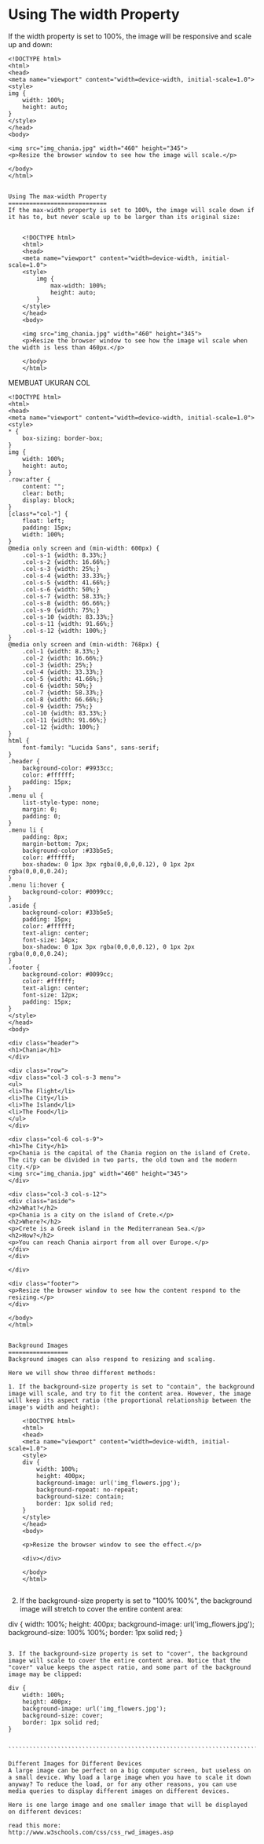 Using The width Property
========================
If the width property is set to 100%, the image will be responsive and scale up and down:

    <!DOCTYPE html>
    <html>
    <head>
    <meta name="viewport" content="width=device-width, initial-scale=1.0">
    <style>
    img {
        width: 100%;
        height: auto;
    }
    </style>
    </head>
    <body>

    <img src="img_chania.jpg" width="460" height="345">
    <p>Resize the browser window to see how the image will scale.</p>

    </body>
    </html>

~~~~~~~~~~~~~~~~~~~~~~~~~~~~~~~~~~~~~~~~~~~~~~~~~~~~~~~~~~~~~~~~~~~~~~~~~~~~~~~~~~~~~~~~~~~~~~~~~~~~~~~~~~~

Using The max-width Property
============================
If the max-width property is set to 100%, the image will scale down if it has to, but never scale up to be larger than its original size:


    <!DOCTYPE html>
    <html>
    <head>
    <meta name="viewport" content="width=device-width, initial-scale=1.0">
    <style>
        img {
            max-width: 100%;
            height: auto;
        }
    </style>
    </head>
    <body>

    <img src="img_chania.jpg" width="460" height="345">
    <p>Resize the browser window to see how the image wil scale when the width is less than 460px.</p>

    </body>
    </html>

~~~~~~~~~~~~~~~~~~~~~~~~~~~~~~~~~~~~~~~~~~~~~~~~~~~~~~~~~~~~~~~~~~~~~~~~~~~~~~~~~~~~~~~~~~~~~~~~~~~~~~~~~~~



MEMBUAT UKURAN COL 

    <!DOCTYPE html>
    <html>
    <head>
    <meta name="viewport" content="width=device-width, initial-scale=1.0">
    <style>
    * {
        box-sizing: border-box;
    }
    img {
        width: 100%;
        height: auto;
    }
    .row:after {
        content: "";
        clear: both;
        display: block;
    }
    [class*="col-"] {
        float: left;
        padding: 15px;
        width: 100%;
    }
    @media only screen and (min-width: 600px) {
        .col-s-1 {width: 8.33%;}
        .col-s-2 {width: 16.66%;}
        .col-s-3 {width: 25%;}
        .col-s-4 {width: 33.33%;}
        .col-s-5 {width: 41.66%;}
        .col-s-6 {width: 50%;}
        .col-s-7 {width: 58.33%;}
        .col-s-8 {width: 66.66%;}
        .col-s-9 {width: 75%;}
        .col-s-10 {width: 83.33%;}
        .col-s-11 {width: 91.66%;}
        .col-s-12 {width: 100%;}
    }
    @media only screen and (min-width: 768px) {
        .col-1 {width: 8.33%;}
        .col-2 {width: 16.66%;}
        .col-3 {width: 25%;}
        .col-4 {width: 33.33%;}
        .col-5 {width: 41.66%;}
        .col-6 {width: 50%;}
        .col-7 {width: 58.33%;}
        .col-8 {width: 66.66%;}
        .col-9 {width: 75%;}
        .col-10 {width: 83.33%;}
        .col-11 {width: 91.66%;}
        .col-12 {width: 100%;}
    }
    html {
        font-family: "Lucida Sans", sans-serif;
    }
    .header {
        background-color: #9933cc;
        color: #ffffff;
        padding: 15px;
    }
    .menu ul {
        list-style-type: none;
        margin: 0;
        padding: 0;
    }
    .menu li {
        padding: 8px;
        margin-bottom: 7px;
        background-color :#33b5e5;
        color: #ffffff;
        box-shadow: 0 1px 3px rgba(0,0,0,0.12), 0 1px 2px rgba(0,0,0,0.24);
    }
    .menu li:hover {
        background-color: #0099cc;
    }
    .aside {
        background-color: #33b5e5;
        padding: 15px;
        color: #ffffff;
        text-align: center;
        font-size: 14px;
        box-shadow: 0 1px 3px rgba(0,0,0,0.12), 0 1px 2px rgba(0,0,0,0.24);
    }
    .footer {
        background-color: #0099cc;
        color: #ffffff;
        text-align: center;
        font-size: 12px;
        padding: 15px;
    }
    </style>
    </head>
    <body>

    <div class="header">
    <h1>Chania</h1>
    </div>

    <div class="row">
    <div class="col-3 col-s-3 menu">
    <ul>
    <li>The Flight</li>
    <li>The City</li>
    <li>The Island</li>
    <li>The Food</li>
    </ul>
    </div>

    <div class="col-6 col-s-9">
    <h1>The City</h1>
    <p>Chania is the capital of the Chania region on the island of Crete. The city can be divided in two parts, the old town and the modern city.</p>
    <img src="img_chania.jpg" width="460" height="345">
    </div>

    <div class="col-3 col-s-12">
    <div class="aside">
    <h2>What?</h2>
    <p>Chania is a city on the island of Crete.</p>
    <h2>Where?</h2>
    <p>Crete is a Greek island in the Mediterranean Sea.</p>
    <h2>How?</h2>
    <p>You can reach Chania airport from all over Europe.</p>
    </div>
    </div>

    </div>

    <div class="footer">
    <p>Resize the browser window to see how the content respond to the resizing.</p>
    </div>

    </body>
    </html>



~~~~~~~~~~~~~~~~~~~~~~~~~~~~~~~~~~~~~~~~~~~~~~~~~~~~~~~~~~~~~~~~~~~~~~~~~~~~~~~~~~~~~~~~~~~~~~~~~~~~~~~~~~~~~~~~~~~~~~~

Background Images
=================
Background images can also respond to resizing and scaling.

Here we will show three different methods:

1. If the background-size property is set to "contain", the background image will scale, and try to fit the content area. However, the image will keep its aspect ratio (the proportional relationship between the image's width and height):

    <!DOCTYPE html>
    <html>
    <head>
    <meta name="viewport" content="width=device-width, initial-scale=1.0">
    <style>
    div {
        width: 100%;
        height: 400px;
        background-image: url('img_flowers.jpg');
        background-repeat: no-repeat;
        background-size: contain;
        border: 1px solid red;
    }
    </style>
    </head>
    <body>

    <p>Resize the browser window to see the effect.</p>

    <div></div>

    </body>
    </html>


~~~~~~~~~~~~~~~~~~~~~~~~~~~~~~~~~~~~~~~~~~~~~~~~~~~~~~~~~~~~~~~~~~~~~~~~~~~~~~~~~~~~~~~~~~~~~~~~~~~~~~~~~~~~~~~~~~~~~~~~~~~~


2. If the background-size property is set to "100% 100%", the background image will stretch to cover the entire content area:

div {
    width: 100%;
    height: 400px;
    background-image: url('img_flowers.jpg');
    background-size: 100% 100%;
    border: 1px solid red;
}

~~~~~~~~~~~~~~~~~~~~~~~~~~~~~~~~~~~~~~~~~~~~~~~~~~~~~~~~~~~~~~~~~~~~~~~~~~~~~~~~~~~~~~~~~~~~~~~~~~~~~~~~~~~~~~~~~~~~~~~~~~~~~~~

3. If the background-size property is set to "cover", the background image will scale to cover the entire content area. Notice that the "cover" value keeps the aspect ratio, and some part of the background image may be clipped:

div {
    width: 100%;
    height: 400px;
    background-image: url('img_flowers.jpg');
    background-size: cover;
    border: 1px solid red;
}


````````````````````````````````````````````````````````````````````````````````````````````````````````````````````````````````````

Different Images for Different Devices
A large image can be perfect on a big computer screen, but useless on a small device. Why load a large image when you have to scale it down anyway? To reduce the load, or for any other reasons, you can use media queries to display different images on different devices.

Here is one large image and one smaller image that will be displayed on different devices:

read this more:
http://www.w3schools.com/css/css_rwd_images.asp





















